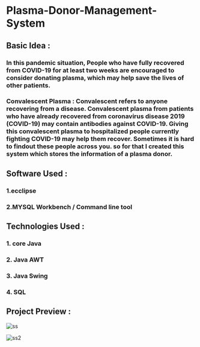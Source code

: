 # Plasma-Donor-Management-System
## Basic Idea : 
### In this pandemic situation, People who have fully recovered from COVID-19 for at least two weeks are encouraged to consider donating plasma, which may help save the lives of other patients.

### Convalescent Plasma : Convalescent refers to anyone recovering from a disease. Convalescent plasma from patients who have already recovered from coronavirus disease 2019 (COVID-19) may contain antibodies against COVID-19. Giving this convalescent plasma to hospitalized people currently fighting COVID-19 may help them recover. Sometimes it is hard to findout these people across you. so for that I created this system which stores the information of a plasma donor.

## Software Used : 
### 1.ecclipse
### 2.MYSQL Workbench / Command line tool

## Technologies Used :
### 1. core Java
### 2. Java AWT
### 3. Java Swing
### 4. SQL

## Project Preview :

![ss](https://user-images.githubusercontent.com/55608869/126531995-60b79fe6-8c0b-4261-88b9-c75318c5af21.png)

![ss2](https://user-images.githubusercontent.com/55608869/126532378-f41d374e-b91e-4568-a863-a937107b9e49.png)

